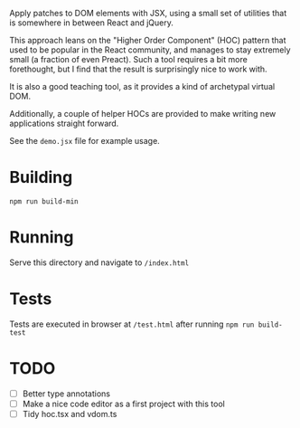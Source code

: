 Apply patches to DOM elements with JSX, using a small set of utilities that is
somewhere in between React and jQuery.

This approach leans on the "Higher Order Component" (HOC) pattern that used to be
popular in the React community, and manages to stay extremely small (a fraction
of even Preact). Such a tool requires a bit more forethought, but I find that
the result is surprisingly nice to work with.

It is also a good teaching tool, as it provides a kind of archetypal virtual DOM.

Additionally, a couple of helper HOCs are provided to make writing new applications straight forward.

See the `demo.jsx` file for example usage.

# Building

`npm run build-min`

# Running

Serve this directory and navigate to `/index.html`

# Tests

Tests are executed in browser at `/test.html` after running `npm run build-test`

# TODO

- [ ] Better type annotations
- [ ] Make a nice code editor as a first project with this tool
- [ ] Tidy hoc.tsx and vdom.ts